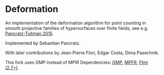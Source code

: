 # Deformation
An implementation of the deformation algorithm for point counting in smooth projective families of hypersurfaces over finite fields,
see e.g. [Pancratz-Tuitman 2015](https://doi.org/10.1007/s10208-014-9242-8).


Implemented by Sebastian Pancratz.

With later contributions by Jean-Pierre Flori, Edgar Costa, Dima Pasechnik.

This fork uses GMP instead of MPIR
Dependencies: [GMP](https://gmplib.org), [MPFR](https://www.mpfr.org), [Flint (2.7+)](http://flintlib.org).
